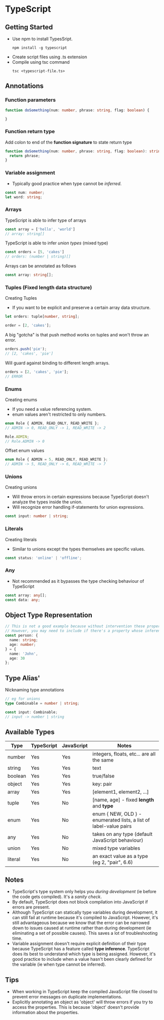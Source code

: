 # TypeScript

## Getting Started
- Use npm to install TypesSript.
  ```
  npm install -g typescript
  ```
- Create script files using .ts extension
- Compile using tsc command
  ```
  tsc <typescript-file.ts>
  ```
## Annotations
### Function parameters
```typescript
function doSomething(num: number, phrase: string, flag: boolean) {

}
```
### Function return type
Add colon to end of the **function signature** to state return type
```typescript
function doSomething(num: number, phrase: string, flag: boolean): string {
  return phrase;
}
```
### Variable assignment
- Typically good practice when type cannot be *inferred*.
```typescript
const num: number;
let word: string;
```
### Arrays
TypeScript is able to infer type of arrays
```typescript
const array = ['hello', 'world']
// array: string[]
```
TypeScript is able to infer *union types* (mixed type)
```typescript
const orders = [5, 'cakes']
// orders: (number | string)[]
```
Arrays can be annotated as follows
```typescript
const array: string[];
```
### Tuples (Fixed length data structure)
Creating Tuples
- If you want to be explicit and preserve a certain array data structure.
```typescript
let orders: tuple[number, string];

order = [2, 'cakes'];
```
A big "gotcha" is that push method works on tuples and won't throw an error.
```typescript
orders.push('pie');
// [2, 'cakes', 'pie']
```
Will guard against binding to different length arrays.
```typescript
orders = [2, 'cakes', 'pie'];
// ERROR
```
### Enums
Creating enums
- If you need a value referencing system.
- enum values aren't restricted to only numbers.
```typescript
enum Role { ADMIN, READ_ONLY, READ_WRITE };
// ADMIN -> 0, READ_ONLY -> 1, READ_WRITE -> 2

Role.ADMIN;
// Role.ADMIN -> 0
```
Offset enum values
```typescript
enum Role { ADMIN = 5, READ_ONLY, READ_WRITE };
// ADMIN -> 5, READ_ONLY -> 6, READ_WRITE -> 7
```
### Unions
Creating unions
- Will throw errors in certain expressions because TypeScript doesn't analyze the types inside the union.
- Will recognize error handling if-statements for union expressions.
```typescript
const input: number | string;
```
### Literals
Creating literals
- Similar to unions except the types themselves are specific values.
```typescript
const status: 'online' | 'offline'; 
```
### Any
- Not recommended as it bypasses the type checking behaviour of TypeScript
```typescript
const array: any[];
const data: any;
```

## Object Type Representation
```typescript
// This is not a good example because without intervention these properties are already inferred. But, for examples sake, we demonstrate how to annotate object properties.
// However, you may need to include if there's a property whose inference needs to be explicitly overwritten (eg tuples).
const person: {
  name: string;
  age: number;
} = {
  name: 'John',
  age: 30
};
```
## Type Alias'
Nicknaming type annotations
```typescript
// eg for unions
type Combinable = number | string;

const input: Combinable;
// input -> number | string
```
## Available Types
| Type | TypeScript | JavaScript | Notes |
| --- | --- | --- | --- |
| number | Yes | Yes | integers, floats, etc... are all the same |
| string | Yes | Yes | text |
| boolean | Yes | Yes | true/false |
| object | Yes | Yes | key: <value> pair |
| array | Yes | Yes | [element1, element2, ...] |
| tuple | Yes | No | [name, age] - fixed **length** and **type** |
| enum | Yes | No | enum { NEW, OLD } - enumerated lists, a list of label-value pairs |
| any | Yes | No | takes on any type (default JavaScript behaviour) |
| union | Yes | No | mixed type variables |
| literal | Yes | No | an exact value as a type (eg 2, "pair", 6.6) | 

## Notes
- TypeScript's type system only helps you *during development* (ie before the code gets compiled). It's a *sanity check*.
- By default, TypeScript does not block compilation into JavaScript if errors are present.
- Although TypeScript can statically type variables during development, it can still fail at runtime because it's compiled to JavaScript. 
  However, it's still advantageous because we know that the error can be narrowed down to issues caused at runtime rather than during development 
  (ie eliminating a set of possible   causes). This saves a lot of troubleshooting time.
 - Variable assignment doesn't require explicit definition of their type because TypeScript has a feature called **type inference**. TypeScript does its best to understand which    type is being assigned. However, it's good practice to include when a value hasn't been clearly defined for the variable (ie when type cannot be inferred).

## Tips
- When working in TypeScript keep the compiled JavaScript file closed to prevent error messages on duplicate implementations.
- Explicitly annotating an object as 'object' will throw errors if you try to access the properties. This is because 'object' doesn't provide information about the properties.
